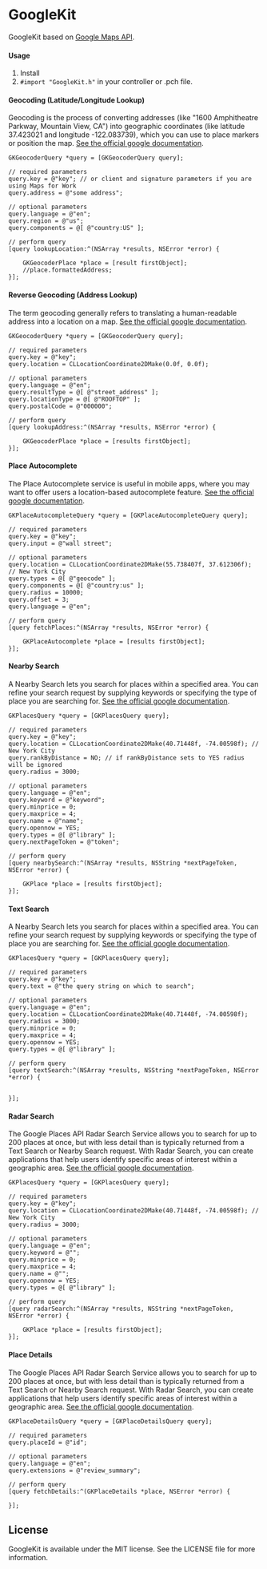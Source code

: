 # GoogleKit

GoogleKit based on <a href="https://developers.google.com/maps/" target="_blank">Google Maps API</a>.

#### Usage

1. Install
2. `#import "GoogleKit.h"` in your controller or .pch file.

#### Geocoding (Latitude/Longitude Lookup)

Geocoding is the process of converting addresses (like "1600 Amphitheatre Parkway, Mountain View, CA") into geographic coordinates (like latitude 37.423021 and longitude -122.083739), which you can use to place markers or position the map.
[See the official google documentation](https://developers.google.com/maps/documentation/geocoding/).

``` objc
GKGeocoderQuery *query = [GKGeocoderQuery query];

// required parameters
query.key = @"key"; // or client and signature parameters if you are using Maps for Work
query.address = @"some address";

// optional parameters
query.language = @"en";
query.region = @"us";
query.components = @[ @"country:US" ];

// perform query
[query lookupLocation:^(NSArray *results, NSError *error) {

    GKGeocoderPlace *place = [result firstObject];
    //place.formattedAddress;
}];
```
#### Reverse Geocoding (Address Lookup)

The term geocoding generally refers to translating a human-readable address into a location on a map.
[See the official google documentation](https://developers.google.com/maps/documentation/geocoding/#ReverseGeocoding).

``` objc
GKGeocoderQuery *query = [GKGeocoderQuery query];

// required parameters
query.key = @"key";
query.location = CLLocationCoordinate2DMake(0.0f, 0.0f);

// optional parameters
query.language = @"en";
query.resultType = @[ @"street_address" ];
query.locationType = @[ @"ROOFTOP" ];
query.postalCode = @"000000";

// perform query
[query lookupAddress:^(NSArray *results, NSError *error) {

    GKGeocoderPlace *place = [results firstObject];
}];
```
#### Place Autocomplete

The Place Autocomplete service is useful in mobile apps, where you may want to offer users a location-based autocomplete feature.
[See the official google documentation](https://developers.google.com/maps/documentation/geocoding/#ReverseGeocoding).

``` objc
GKPlaceAutocompleteQuery *query = [GKPlaceAutocompleteQuery query];

// required parameters
query.key = @"key";
query.input = @"wall street";

// optional parameters
query.location = CLLocationCoordinate2DMake(55.738407f, 37.612306f); // New York City
query.types = @[ @"geocode" ];
query.components = @[ @"country:us" ];
query.radius = 10000;
query.offset = 3;
query.language = @"en";

// perform query
[query fetchPlaces:^(NSArray *results, NSError *error) {

	GKPlaceAutocomplete *place = [results firstObject];
}];
```
#### Nearby Search

A Nearby Search lets you search for places within a specified area. You can refine your search request by supplying keywords or specifying the type of place you are searching for.
[See the official google documentation](https://developers.google.com/places/documentation/search#PlaceSearchRequests).

``` objc
GKPlacesQuery *query = [GKPlacesQuery query];

// required parameters
query.key = @"key";
query.location = CLLocationCoordinate2DMake(40.71448f, -74.00598f); // New York City
query.rankByDistance = NO; // if rankByDistance sets to YES radius will be ignored
query.radius = 3000;

// optional parameters
query.language = @"en";
query.keyword = @"keyword";
query.minprice = 0;
query.maxprice = 4;
query.name = @"name";
query.opennow = YES;
query.types = @[ @"library" ];
query.nextPageToken = @"token";

// perform query
[query nearbySearch:^(NSArray *results, NSString *nextPageToken, NSError *error) {
        
	GKPlace *place = [results firstObject];
}];
```
#### Text Search

A Nearby Search lets you search for places within a specified area. You can refine your search request by supplying keywords or specifying the type of place you are searching for.
[See the official google documentation](https://developers.google.com/places/documentation/search#TextSearchRequests).

``` objc
GKPlacesQuery *query = [GKPlacesQuery query];

// required parameters
query.key = @"key";
query.text = @"the query string on which to search";

// optional parameters
query.language = @"en";
query.location = CLLocationCoordinate2DMake(40.71448f, -74.00598f);
query.radius = 3000;
query.minprice = 0;
query.maxprice = 4;
query.opennow = YES;
query.types = @[ @"library" ];

// perform query
[query textSearch:^(NSArray *results, NSString *nextPageToken, NSError *error) {
       
        
}];
```
#### Radar Search

The Google Places API Radar Search Service allows you to search for up to 200 places at once, but with less detail than is typically returned from a Text Search or Nearby Search request. With Radar Search, you can create applications that help users identify specific areas of interest within a geographic area.
[See the official google documentation](https://developers.google.com/places/documentation/search#RadarSearchRequests).

``` objc
GKPlacesQuery *query = [GKPlacesQuery query];
    
// required parameters
query.key = @"key";
query.location = CLLocationCoordinate2DMake(40.71448f, -74.00598f); // New York City
query.radius = 3000;

// optional parameters
query.language = @"en";
query.keyword = @"";
query.minprice = 0;
query.maxprice = 4;
query.name = @"";
query.opennow = YES;
query.types = @[ @"library" ];
    
// perform query
[query radarSearch:^(NSArray *results, NSString *nextPageToken, NSError *error) {

	GKPlace *place = [results firstObject];
}];
```
#### Place Details

The Google Places API Radar Search Service allows you to search for up to 200 places at once, but with less detail than is typically returned from a Text Search or Nearby Search request. With Radar Search, you can create applications that help users identify specific areas of interest within a geographic area.
[See the official google documentation](https://developers.google.com/places/documentation/details).

``` objc
GKPlaceDetailsQuery *query = [GKPlaceDetailsQuery query];

// required parameters
query.placeId = @"id";

// optional parameters
query.language = @"en";
query.extensions = @"review_summary";

// perform query
[query fetchDetails:^(GKPlaceDetails *place, NSError *error) {

}];
```

## License

GoogleKit is available under the MIT license. See the LICENSE file for more information.